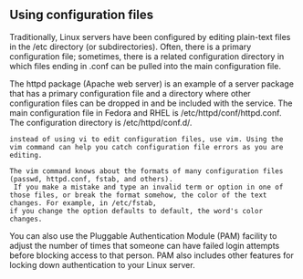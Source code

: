 Using configuration files
---

Traditionally, Linux servers have been configured by editing plain-text files in the /etc directory (or subdirectories). Often, there is a primary configuration file; 
sometimes, there is a related configuration directory in which files ending in .conf can be pulled into the main configuration file.

The httpd package (Apache web server) is an example of a server package that has a primary configuration file and a directory where other configuration files can be dropped in and be included with the service. 
The main configuration file in Fedora and RHEL is /etc/httpd/conf/httpd.conf. The configuration directory is /etc/httpd/conf.d/.
```
instead of using vi to edit configuration files, use vim. Using the vim command can help you catch configuration file errors as you are editing.

The vim command knows about the formats of many configuration files (passwd, httpd.conf, fstab, and others).
 If you make a mistake and type an invalid term or option in one of those files, or break the format somehow, the color of the text changes. For example, in /etc/fstab,
if you change the option defaults to default, the word's color changes.
```

You can also use the Pluggable Authentication Module (PAM) facility to adjust the number of times that someone can have failed login attempts before blocking access to that person. 
PAM also includes other features for locking down authentication to your Linux server. 
